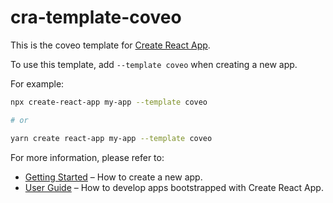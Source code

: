 # cra-template-coveo

This is the coveo template for [Create React App](https://github.com/facebook/create-react-app).

To use this template, add `--template coveo` when creating a new app.

For example:

```sh
npx create-react-app my-app --template coveo

# or

yarn create react-app my-app --template coveo
```

For more information, please refer to:

- [Getting Started](https://create-react-app.dev/docs/getting-started) – How to create a new app.
- [User Guide](https://create-react-app.dev) – How to develop apps bootstrapped with Create React App.
